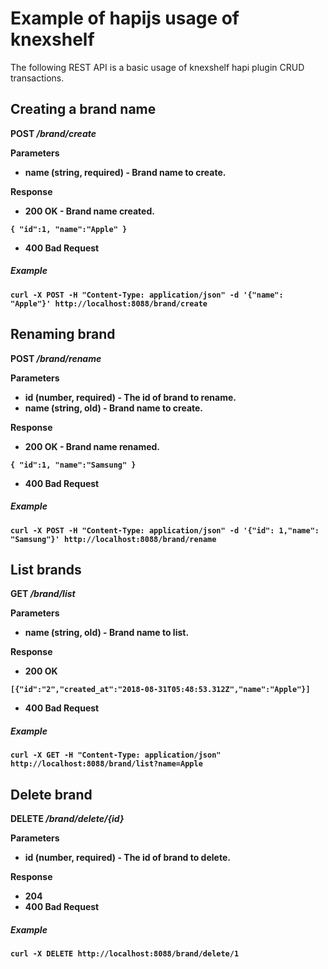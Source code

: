 # Example of hapijs usage of knexshelf

The following REST API is a basic usage of knexshelf hapi plugin CRUD transactions.

Creating a brand name
---
<b>POST _/brand/create_<b>

Parameters
- name (string, required) - Brand name to create.

Response
- **200 OK** - Brand name created.
```$xslt
{ "id":1, "name":"Apple" }
```
- **400 Bad Request** 

##### Example
```
curl -X POST -H "Content-Type: application/json" -d '{"name": "Apple"}' http://localhost:8088/brand/create
```

Renaming brand
---
<b>POST _/brand/rename_<b>

Parameters
- id (number, required) - The id of brand to rename.
- name (string, old) - Brand name to create.

Response
- **200 OK** - Brand name renamed.
```$xslt
{ "id":1, "name":"Samsung" }
```
- **400 Bad Request** 

##### Example
```
curl -X POST -H "Content-Type: application/json" -d '{"id": 1,"name": "Samsung"}' http://localhost:8088/brand/rename
```

List brands
---
<b>GET _/brand/list_<b>

Parameters
- name (string, old) - Brand name to list.

Response
- **200 OK**
```$xslt
[{"id":"2","created_at":"2018-08-31T05:48:53.312Z","name":"Apple"}]
```
- **400 Bad Request** 

##### Example
```
curl -X GET -H "Content-Type: application/json" http://localhost:8088/brand/list?name=Apple
```

Delete brand
---
<b>DELETE _/brand/delete/{id}_<b>

Parameters
- id (number, required) - The id of brand to delete.

Response
- **204**
- **400 Bad Request** 

##### Example
```
curl -X DELETE http://localhost:8088/brand/delete/1
```
